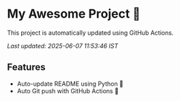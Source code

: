 # My Awesome Project 🚀

This project is automatically updated using GitHub Actions.

_Last updated: 2025-06-07 11:53:46 IST_

## Features
- Auto-update README using Python 🐍
- Auto Git push with GitHub Actions 🤖
